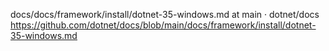 
docs/docs/framework/install/dotnet-35-windows.md at main · dotnet/docs
https://github.com/dotnet/docs/blob/main/docs/framework/install/dotnet-35-windows.md
